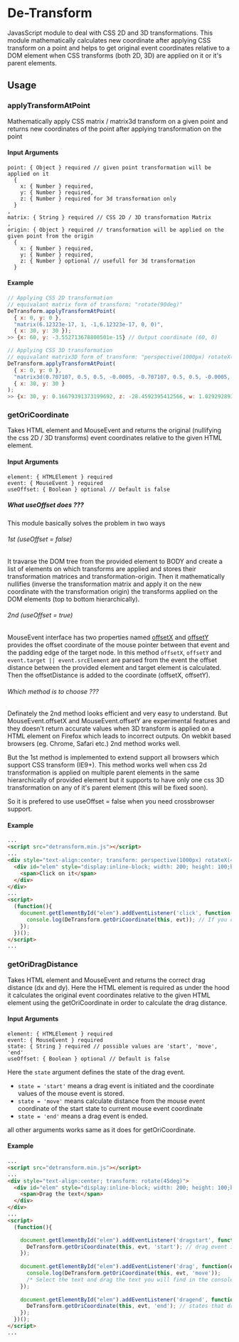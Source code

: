# De-Transform
JavasScript module to deal with CSS 2D and 3D transformations. This module mathematically calculates new coordinate after applying CSS transform on a point and helps to get original event coordinates relative to a DOM element when CSS transforms (both 2D, 3D) are applied on it or it's parent elements.

## Usage

### applyTransformAtPoint
Mathematically apply CSS matrix / matrix3d transform on a given point and returns new coordinates of the point after applying transformation on the point

#### Input Arguments
```
point: { Object } required // given point transformation will be applied on it
  {
    x: { Number } required,
    y: { Number } required,
    z: { Number } required for 3d transformation only
  }
,
matrix: { String } required // CSS 2D / 3D transformation Matrix
,
origin: { Object } required // transformation will be applied on the given point from the origin
  {
    x: { Number } required,
    y: { Number } required,
    z: { Number } optional // usefull for 3d transformation
  }
```

#### Example
```javascript
// Applying CSS 2D transformation
// equivalant matrix form of transform: "rotate(90deg)"
DeTransform.applyTransformAtPoint(
  { x: 0, y: 0 },
  "matrix(6.12323e-17, 1, -1,6.12323e-17, 0, 0)",
  { x: 30, y: 30 });
>> {x: 60, y: -3.552713678800501e-15} // Output coordinate (60, 0)

// Applying CSS 3D transformation
// equivalant matrix3D form of transform: "perspective(1000px) rotateX(45deg) rotate(45deg)"
DeTransform.applyTransformAtPoint(
  { x: 0, y: 0 }, 
  "matrix3d(0.707107, 0.5, 0.5, -0.0005, -0.707107, 0.5, 0.5, -0.0005, 0, -0.707107, 0.707107, -0.000707107, 0, 0, 0, 1)",
  { x: 30, y: 30 }
);
>> {x: 30, y: 0.16679391373199692, z: -28.4592395412566, w: 1.029292893} // Output coordinate (30, 0, -28)
```

### getOriCoordinate
Takes HTML element and MouseEvent and returns the original (nullifying the css 2D / 3D transforms) event coordinates relative to the given HTML element.

#### Input Arguments
```
element: { HTMLElement } required
event: { MouseEvent } required
useOffset: { Boolean } optional // Default is false
```
##### What useOffset does ???
This module basically solves the problem in two ways
###### 1st (useOffset = false)
It travarse the DOM tree from the provided element to BODY and create a list of elements on which transforms are applied and stores their transformation matrices and transformation-origin.
Then it mathematically nullifies (inverse the transformation matrix and apply it on the new coordinate with the transformation origin) the transforms applied on the DOM elements (top to bottom hierarchically).
###### 2nd (useOffset = true)
MouseEvent interface has two properties named [offsetX](https://developer.mozilla.org/en-US/docs/Web/API/MouseEvent/offsetX) and [offsetY](https://developer.mozilla.org/en-US/docs/Web/API/MouseEvent/offsetY) provides the offset coordinate of the mouse pointer between that event and the padding edge of the target node.
In this method `offsetX`, `offsetY` and `event.target || event.srcElement` are parsed from the event the offset distance between the provided element and target element is calculated. Then the offsetDistance is added to the coordinate (offsetX, offsetY).
###### Which method is to choose ???
Definately the 2nd method looks efficient and very easy to understand. But MouseEvent.offsetX and MouseEvent.offsetY are experimental features and they doesn't return accurate values when 3D transform is applied on a HTML element on Firefox which leads to incorrect outputs. On webkit based browsers (eg. Chrome, Safari etc.) 2nd method works well.

But the 1st method is implemented to extend support all browsers which support CSS transform (IE9+). This method works well when css 2d transformation is applied on multiple parent elements in the same hierarchically of provided element but it supports to have only one css 3D transformation on any of it's parent element (this will be fixed soon).

So it is prefered to use useOffset = false when you need crossbrowser support.

#### Example

```HTML
...
<script src="detransform.min.js"></script>
...
<div style="text-align:center; transform: perspective(1000px) rotateX(45deg) rotateY(15deg) scale(1.5)">
  <div id="elem" style="display:inline-block; width: 200; height: 100;background-color:#ff0000">
    <span>Click on it</span>
  </div>
</div>
...
<script>
  (function(){
    document.getElementById("elem").addEventListener('click', function(evt){
      console.log(DeTransform.getOriCoordinate(this, evt)); // If you click on the top-left (understand the real top left corner by the text position and flow) corner of the red div it will return (0, 0)
    });
  })();
</script>
...
```

### getOriDragDistance
Takes HTML element and MouseEvent and returns the correct drag distance (dx and dy). Here the HTML element is required as under the hood it calculates the original event coordinates relative to the given HTML element using the getOriCoordinate in order to calculate the drag distance.

#### Input Arguments
```
element: { HTMLElement } required
event: { MouseEvent } required
state: { String } required // possible values are 'start', 'move', 'end'
useOffset: { Boolean } optional // Default is false
```

Here the `state` argument defines the state of the drag event.
- `state = 'start'` means a drag event is initiated and the coordinate values of the mouse event is stored.
- `state = 'move'` means calculate distance from the mouse event coordinate of the start state to current mouse event coordinate
- `state = 'end'` means a drag event is ended.
 
all other arguments works same as it does for getOriCoordinate.

#### Example

```HTML
...
<script src="detransform.min.js"></script>
...
<div style="text-align:center; transform: rotate(45deg)">
  <div id="elem" style="display:inline-block; width: 200; height: 100;background-color:#ff0000; transform:rotate(45deg);">
    <span>Drag the text</span>
  </div>
</div>
...
<script>
  (function(){

    document.getElementById("elem").addEventListener('dragstart', function(evt){
      DeTransform.getOriCoordinate(this, evt, 'start'); // drag event is started it'll start calculating distance from next drag 'move'
    });
  
    document.getElementById("elem").addEventListener('drag', function(evt){
      console.log(DeTransform.getOriCoordinate(this, evt, 'move'));
      /* Select the text and drag the text you will find in the console, dx is changing according to the move in vertical direction and dy is changing accorfing to the horizontal move. Opposite!!! Because it's parent div is applied with transform of 45deg and itself is transformed 45deg so resultant transform of 90deg so real drag distance should be opposite in direction. */
    });
  
    document.getElementById("elem").addEventListener('dragend', function(evt){
      DeTransform.getOriCoordinate(this, evt, 'end'); // states that drag event ended.
    });
  })();
</script>
...
```
